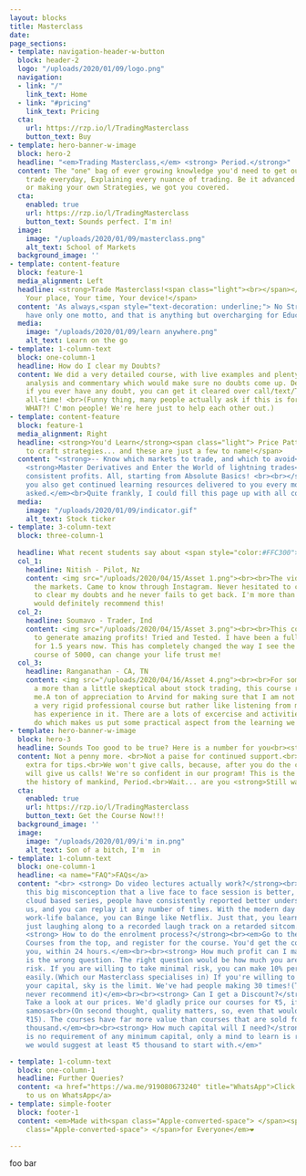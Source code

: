```yaml
---
layout: blocks
title: Masterclass
date: 
page_sections:
- template: navigation-header-w-button
  block: header-2
  logo: "/uploads/2020/01/09/logo.png"
  navigation:
  - link: "/"
    link_text: Home
  - link: "#pricing"
    link_text: Pricing
  cta:
    url: https://rzp.io/l/TradingMasterclass
    button_text: Buy
- template: hero-banner-w-image
  block: hero-2
  headline: "<em>Trading Masterclass,</em> <strong> Period.</strong>"
  content: The "one" bag of ever growing knowledge you'd need to get out there and
    trade everyday, Explaining every nuance of trading. Be it advanced Indicators,
    or making your own Strategies, we got you covered.
  cta:
    enabled: true
    url: https://rzp.io/l/TradingMasterclass
    button_text: Sounds perfect. I'm in!
  image:
    image: "/uploads/2020/01/09/masterclass.png"
    alt_text: School of Markets
  background_image: ''
- template: content-feature
  block: feature-1
  media_alignment: Left
  headline: <strong>Trade Masterclass!<span class="light"><br></span></strong><spanclass="light">
    Your place, Your time, Your device!</span>
  content: 'As always,<span style="text-decoration: underline;"> No Strings Attached!</span><br><em>We
    have only one motto, and that is anything but overcharging for Education.</em>'
  media:
    image: "/uploads/2020/01/09/learn anywhere.png"
    alt_text: Learn on the go
- template: 1-column-text
  block: one-column-1
  headline: How do I clear my Doubts?
  content: We did a very detailed course, with live examples and plenty of charting,
    analysis and commentary which would make sure no doubts come up. Despite that,
    if you ever have any doubt, you can get it cleared over call/text/TeamViewer anytime,
    all-time! <br>(Funny thing, many people actually ask if this is for an extra price...
    WHAT?! C'mon people! We're here just to help each other out.)
- template: content-feature
  block: feature-1
  media_alignment: Right
  headline: <strong>You'd Learn</strong><span class="light"> Price Patterns, OI, Indicators,
    to craft strategies... and these are just a few to name!</span>
  content: "<strong>-- Know which markets to trade, and which to avoid</strong><br><br>--
    <strong>Master Derivatives and Enter the World of lightning trades<br><br>--Make
    consistent profits. All, starting from Absolute Basics! <br><br></strong> <em>Psst...
    you also get continued learning resources delivered to you every month, no questions
    asked.</em><br>Quite frankly, I could fill this page up with all contents. But, honestly, that's just a waste of time. So, here is what you'd learn from the course - <u><strong><span style ="color=:FFC300"> TRADING.</span></strong></u> as it is."
  media:
    image: "/uploads/2020/01/09/indicator.gif"
    alt_text: Stock ticker
- template: 3-column-text
  block: three-column-1
  
  headline: What recent students say about <span style="color:#FFC300">the course!</span>
  col_1:
    headline: Nitish - Pilot, Nz
    content: <img src="/uploads/2020/04/15/Asset 1.png"><br><br>The video lectures are simple to understand yet makes us learn the complexity of
      the markets. Came to know through Instagram. Never hesitated to contact Arvind
      to clear my doubts and he never fails to get back. I'm more than satisfied and
      would definitely recommend this!
  col_2:
    headline: Soumavo - Trader, Ind
    content: <img src="/uploads/2020/04/15/Asset 3.png"><br><br>This course is a goldmine,
      to generate amazing profits! Tried and Tested. I have been a full time trader
      for 1.5 years now. This has completely changed the way I see the markets. This
      course of 5000, can change your life trust me!
  col_3:
    headline: Ranganathan - CA, TN
    content: <img src="/uploads/2020/04/16/Asset 4.png"><br><br>For someone who was
      a more than a little skeptical about stock trading, this course really helped
      me.A ton of appreciation to Arvind for making sure that I am not listening to
      a very rigid professional course but rather like listening from my friend who
      has experience in it. There are a lots of excercise and activities for us to
      do which makes us put some practical aspect from the learning we gained.
- template: hero-banner-w-image
  block: hero-3
  headline: Sounds Too good to be true? Here is a number for you<br><strong>₹ 4999.</strong>
  content: Not a penny more. <br>Not a paise for continued support.<br> Not a paise
    extra for tips.<br>We won't give calls, because, after you do the course, you
    will give us calls! We're so confident in our program! This is the best deal in
    the history of mankind, Period.<br>Wait... are you <strong>Still waiting</strong>?
  cta:
    enabled: true
    url: https://rzp.io/l/TradingMasterclass
    button_text: Get the Course Now!!!
  background_image: ''
  image:
    image: "/uploads/2020/01/09/i'm in.png"
    alt_text: Son of a bitch, I'm  in
- template: 1-column-text
  block: one-column-1
  headline: <a name="FAQ">FAQs</a>
  content: "<br> <strong> Do video lectures actually work?</strong><br><em>There is
    this big misconception that a live face to face session is better, but, with a
    cloud based series, people have consistently reported better understanding to
    us, and you can replay it any number of times. With the modern day needs and skewed
    work-life balance, you can Binge like Netflix. Just that, you learn here, than
    just laughing along to a recorded laugh track on a retarded sitcom.</em><br><br>
    <strong> How to do the enrolment process?</strong><br><em>Go to the respective
    Courses from the top, and register for the course. You'd get the course sent to
    you, within 24 hours.</em><br><br><strong> How much profit can I make?</strong><br><em>This
    is the wrong question. The right question would be how much you are willing to
    risk. If you are willing to take minimal risk, you can make 10% per trade very
    easily.(Which our Masterclass specialises in) If you're willing to risk more of
    your capital, sky is the limit. We've had people making 30 times!(Though we strictly
    never recommend it)</em><br><br><strong> Can I get a Discount?</strong><br><em>Really?
    Take a look at our prices. We'd gladly price our courses for ₹5, if we were selling
    samosas<br>(On second thought, quality matters, so, even that would be at least
    ₹15). The courses have far more value than courses that are sold for over ₹50
    thousand.</em><br><br><strong> How much capital will I need?</strong><br><em>There
    is no requirement of any minimum capital, only a mind to learn is required. But,
    we would suggest at least ₹5 thousand to start with.</em>"

- template: 1-column-text
  block: one-column-1
  headline: Further Queries?
  content: <a href="https://wa.me/919080673240" title="WhatsApp">Click here to reach
    to us on WhatsApp</a>
- template: simple-footer
  block: footer-1
  content: <em>Made with<span class="Apple-converted-space"> </span><span class="love">Love</span><span
    class="Apple-converted-space"> </span>for Everyone</em>❤︎

---
```

foo bar